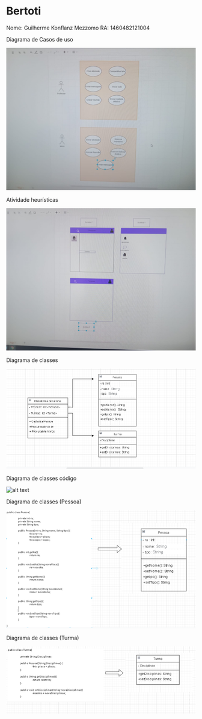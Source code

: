 # Bertoti


Nome: Guilherme Konflanz Mezzomo RA: 1460482121004


Diagrama de Casos de uso

![alt text](https://github.com/GuilhermeKMezzomo/Bertoti/blob/main/eng.%20de%20software/diagrama%20casos%20de%20uso.png?raw=true)


Atividade heurísticas



![alt text](https://github.com/GuilhermeKMezzomo/Bertoti/blob/main/eng.%20de%20software/atividade%20engenharia%20de%20software%20euristicas.png?raw=true)


Diagrama de classes



![alt text](https://github.com/GuilhermeKMezzomo/Bertoti/blob/main/eng.%20de%20software/Diagrama%20de%20classes.png?raw=true)


Diagrama de classes código



![alt text](https://github.com/GuilhermeKMezzomo/Bertoti/blob/main/eng.%20de%20software/Diagrama%20de%20classes%20código.png?raw=true)


Diagrama de classes (Pessoa)



![alt text](https://github.com/GuilhermeKMezzomo/Bertoti/blob/main/eng.%20de%20software/Pessoa.png?raw=true)


Diagrama de classes (Turma)



![alt text](https://github.com/GuilhermeKMezzomo/Bertoti/blob/main/eng.%20de%20software/Turma.png?raw=true)
